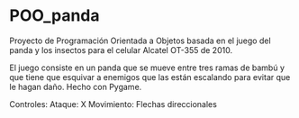 # POO_panda
Proyecto de Programación Orientada a Objetos basada en el juego del panda y los insectos para el celular Alcatel OT-355 de 2010. 

El juego consiste en un panda que se mueve entre tres ramas de bambú y que tiene que esquivar a enemigos que las están escalando para evitar que le hagan daño. Hecho con Pygame.

Controles: 
Ataque: X
Movimiento: Flechas direccionales
